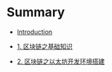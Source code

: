 # Summary

* [Introduction](README.md)

* [1. 区块链之基础知识](jichu-zhishi.md)
* [2. 区块链之以太坊开发环境搭建](#)



